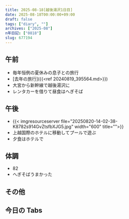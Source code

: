 ```yaml
---
title: 2025-08-18[越後湯沢1日目]
date: 2025-08-18T00:00:00+09:00
draft: false
tags: ["diary", ""]
archives: ["2025-08"]
n年日記: ["0818"]
slug: 677194
---
```


## 午前

- 毎年恒例の夏休みの息子との旅行
- [去年の旅行]({{<ref 20240819_395564.md>}})
- 大宮から新幹線で越後湯沢に
- レンタカーを借りて昼食はへぎそば

## 午後

- {{< imgresourceserver file="20250820-14-02-38-K8782s914GvZtsfbXJG5.jpg" width="600" title="">}}
- 上越国際のホテルに移動してプールで遊ぶ
- 夕食はホテルで

## 体調

- 82
- へぎそばうまかった

## その他

## 今日の Tabs
